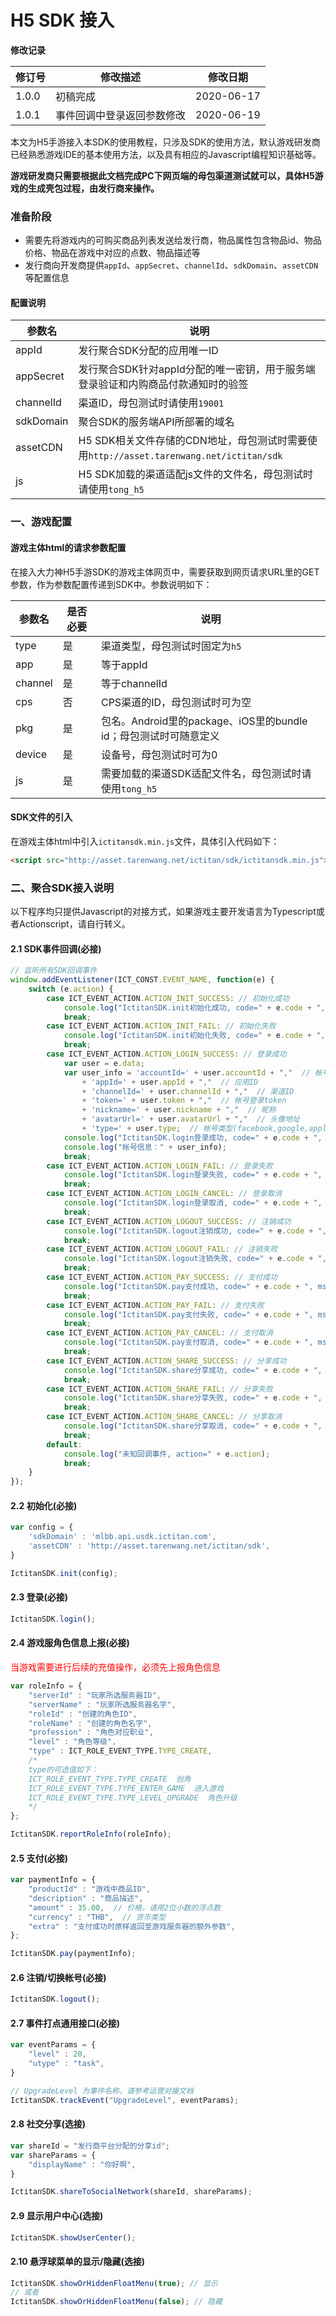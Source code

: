 # H5 SDK 接入

**修改记录**

| 修订号   | 修改描述       | 修改日期       |
| ----- | -------- |  ---------- |
| 1.0.0 | 初稿完成       | 2020-06-17 |
| 1.0.1 | 事件回调中登录返回参数修改       | 2020-06-19 |

本文为H5手游接入本SDK的使用教程，只涉及SDK的使用方法，默认游戏研发商已经熟悉游戏IDE的基本使用方法，以及具有相应的Javascript编程知识基础等。

**游戏研发商只需要根据此文档完成PC下网页端的母包渠道测试就可以，具体H5游戏的生成壳包过程，由发行商来操作。**

### 准备阶段

- 需要先将游戏内的可购买商品列表发送给发行商，物品属性包含物品id、物品价格、物品在游戏中对应的点数、物品描述等
- 发行商向开发商提供`appId`、`appSecret`、`channelId`、`sdkDomain`、`assetCDN`等配置信息

#### 配置说明

|参数名|说明|
|---|---|
|appId|发行聚合SDK分配的应用唯一ID|
|appSecret|发行聚合SDK针对appId分配的唯一密钥，用于服务端登录验证和内购商品付款通知时的验签|
|channelId|渠道ID，母包测试时请使用`19001`|
|sdkDomain|聚合SDK的服务端API所部署的域名|
|assetCDN|H5 SDK相关文件存储的CDN地址，母包测试时需要使用`http://asset.tarenwang.net/ictitan/sdk`|
|js|H5 SDK加载的渠道适配js文件的文件名，母包测试时请使用`tong_h5`|

### 一、游戏配置

#### 游戏主体html的请求参数配置

在接入大力神H5手游SDK的游戏主体网页中，需要获取到网页请求URL里的GET参数，作为参数配置传递到SDK中。参数说明如下：

|参数名|是否必要|说明|
|---|---|---|
|type|是|渠道类型，母包测试时固定为`h5`|
|app|是|等于appId|
|channel|是|等于channelId|
|cps|否|CPS渠道的ID，母包测试时可为空|
|pkg|是|包名。Android里的package、iOS里的bundle id；母包测试时可随意定义|
|device|是|设备号，母包测试时可为0|
|js|是|需要加载的渠道SDK适配文件名，母包测试时请使用`tong_h5`|

#### SDK文件的引入

在游戏主体html中引入`ictitansdk.min.js`文件，具体引入代码如下：

```html
<script src="http://asset.tarenwang.net/ictitan/sdk/ictitansdk.min.js"></script>
```

### 二、聚合SDK接入说明

以下程序均只提供Javascript的对接方式，如果游戏主要开发语言为Typescript或者Actionscript，请自行转义。

#### 2.1 SDK事件回调(必接)

```javascript
// 监听所有SDK回调事件
window.addEventListener(ICT_CONST.EVENT_NAME, function(e) {
    switch (e.action) {
        case ICT_EVENT_ACTION.ACTION_INIT_SUCCESS: // 初始化成功
            console.log("IctitanSDK.init初始化成功, code=" + e.code + ", msg=" + e.msg);
            break;
        case ICT_EVENT_ACTION.ACTION_INIT_FAIL: // 初始化失败
            console.log("IctitanSDK.init初始化失败, code=" + e.code + ", msg=" + e.msg);
            break;
        case ICT_EVENT_ACTION.ACTION_LOGIN_SUCCESS: // 登录成功
            var user = e.data;
            var user_info = 'accountId=' + user.accountId + ","  // 帐号ID
                + 'appId=' + user.appId + ","  // 应用ID
                + 'channelId=' + user.channelId + ","  // 渠道ID
                + 'token=' + user.token + ","  // 帐号登录token
                + 'nickname=' + user.nickname + ","  // 昵称
                + 'avatarUrl=' + user.avatarUrl + ","  // 头像地址
                + 'type=' + user.type;  // 帐号类型(facebook,google,apple,guest,amazon)
            console.log("IctitanSDK.login登录成功, code=" + e.code + ", msg=" + e.msg);
            console.log("帐号信息：" + user_info);
            break;
        case ICT_EVENT_ACTION.ACTION_LOGIN_FAIL: // 登录失败
            console.log("IctitanSDK.login登录失败, code=" + e.code + ", msg=" + e.msg);
            break;
        case ICT_EVENT_ACTION.ACTION_LOGIN_CANCEL: // 登录取消
            console.log("IctitanSDK.login登录取消, code=" + e.code + ", msg=" + e.msg);
            break;
        case ICT_EVENT_ACTION.ACTION_LOGOUT_SUCCESS: // 注销成功
            console.log("IctitanSDK.logout注销成功, code=" + e.code + ", msg=" + e.msg);
            break;
        case ICT_EVENT_ACTION.ACTION_LOGOUT_FAIL: // 注销失败
            console.log("IctitanSDK.logout注销失败, code=" + e.code + ", msg=" + e.msg);
            break;
        case ICT_EVENT_ACTION.ACTION_PAY_SUCCESS: // 支付成功
            console.log("IctitanSDK.pay支付成功, code=" + e.code + ", msg=" + e.msg);
            break;
        case ICT_EVENT_ACTION.ACTION_PAY_FAIL: // 支付失败
            console.log("IctitanSDK.pay支付失败, code=" + e.code + ", msg=" + e.msg);
            break;
        case ICT_EVENT_ACTION.ACTION_PAY_CANCEL: // 支付取消
            console.log("IctitanSDK.pay支付取消, code=" + e.code + ", msg=" + e.msg);
            break;
        case ICT_EVENT_ACTION.ACTION_SHARE_SUCCESS: // 分享成功
            console.log("IctitanSDK.share分享成功, code=" + e.code + ", msg=" + e.msg);
            break;
        case ICT_EVENT_ACTION.ACTION_SHARE_FAIL: // 分享失败
            console.log("IctitanSDK.share分享失败, code=" + e.code + ", msg=" + e.msg);
            break;
        case ICT_EVENT_ACTION.ACTION_SHARE_CANCEL: // 分享取消
            console.log("IctitanSDK.share分享取消, code=" + e.code + ", msg=" + e.msg);
            break;
        default:
            console.log("未知回调事件, action=" + e.action);
            break;
    }
});
```

#### 2.2 初始化(必接)

```javascript
var config = {
    'sdkDomain' : 'mlbb.api.usdk.ictitan.com',
    'assetCDN' : 'http://asset.tarenwang.net/ictitan/sdk',
}

IctitanSDK.init(config);
```

#### 2.3 登录(必接)

```javascript
IctitanSDK.login();
```

#### 2.4 游戏服角色信息上报(必接)

<span style="color:red;">当游戏需要进行后续的充值操作，必须先上报角色信息</span>

```javascript
var roleInfo = {
    "serverId" : "玩家所选服务器ID",
    "serverName" : "玩家所选服务器名字",
    "roleId" : "创建的角色ID",
    "roleName" : "创建的角色名字",
    "profession" : "角色对应职业",
    "level" : "角色等级",
    "type" : ICT_ROLE_EVENT_TYPE.TYPE_CREATE,
    /*
    type的可选值如下：
    ICT_ROLE_EVENT_TYPE.TYPE_CREATE  创角
    ICT_ROLE_EVENT_TYPE.TYPE_ENTER_GAME  进入游戏
    ICT_ROLE_EVENT_TYPE.TYPE_LEVEL_UPGRADE  角色升级
    */
};

IctitanSDK.reportRoleInfo(roleInfo);
```

#### 2.5 支付(必接)

```javascript
var paymentInfo = {
    "productId" : "游戏中商品ID",
    "description" : "商品描述",
    "amount" : 35.00,  // 价格，请用2位小数的浮点数
    "currency" : "THB",  // 货币类型
    "extra" : "支付成功时原样返回至游戏服务器的额外参数",
};

IctitanSDK.pay(paymentInfo);
```

#### 2.6 注销/切换帐号(必接)

```javascript
IctitanSDK.logout();
```

#### 2.7 事件打点通用接口(必接)

```javascript
var eventParams = {
    "level" : 20,
    "utype" : "task",
}

// UpgradeLevel 为事件名称，请参考运营对接文档
IctitanSDK.trackEvent("UpgradeLevel", eventParams);
```

#### 2.8 社交分享(选接)

```javascript
var shareId = "发行商平台分配的分享id";
var shareParams = {
    "displayName" : "你好啊",
}

IctitanSDK.shareToSocialNetwork(shareId, shareParams);
```

#### 2.9 显示用户中心(选接)

```javascript
IctitanSDK.showUserCenter();
```

#### 2.10 悬浮球菜单的显示/隐藏(选接)

```javascript
IctitanSDK.showOrHiddenFloatMenu(true); // 显示
// 或者
IctitanSDK.showOrHiddenFloatMenu(false); // 隐藏
```

